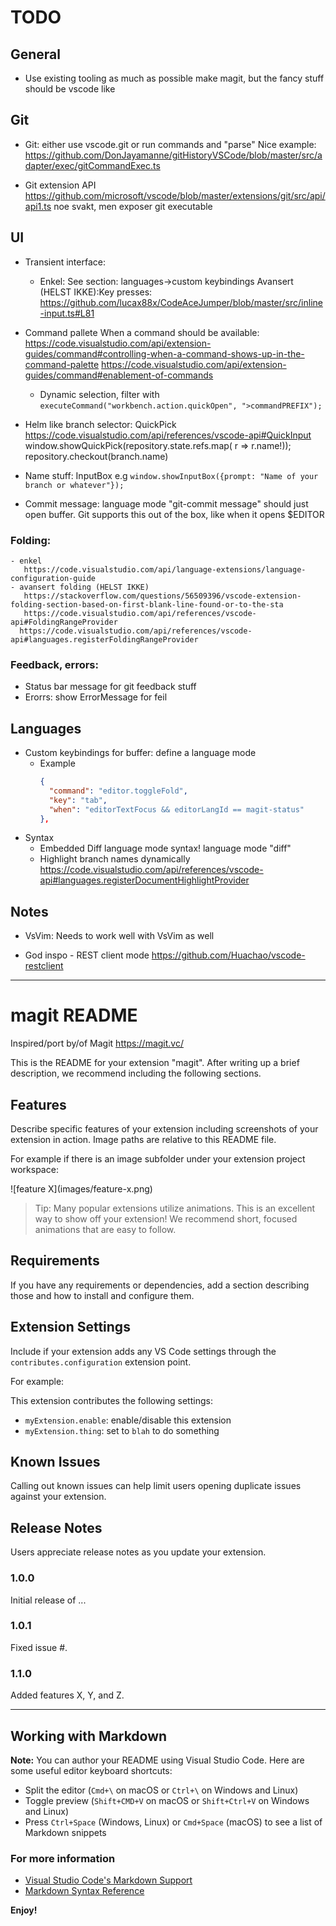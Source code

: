 # TODO

## General
  - Use existing tooling as much as possible
    make magit, but the fancy stuff should be vscode like

## Git
  - Git: either use vscode.git or run commands and "parse"
     Nice example:
       https://github.com/DonJayamanne/gitHistoryVSCode/blob/master/src/adapter/exec/gitCommandExec.ts

  - Git extension API
        https://github.com/microsoft/vscode/blob/master/extensions/git/src/api/api1.ts
     noe svakt, men exposer git executable

## UI
  - Transient interface:
    - Enkel: See section: languages->custom keybindings
     Avansert (HELST IKKE):Key presses: https://github.com/lucax88x/CodeAceJumper/blob/master/src/inline-input.ts#L81

  - Command pallete
      When a command should be available: https://code.visualstudio.com/api/extension-guides/command#controlling-when-a-command-shows-up-in-the-command-palette
      https://code.visualstudio.com/api/extension-guides/command#enablement-of-commands
     - Dynamic selection, filter with `executeCommand("workbench.action.quickOpen", ">commandPREFIX");`

  - Helm like branch selector: QuickPick https://code.visualstudio.com/api/references/vscode-api#QuickInput
        window.showQuickPick(repository.state.refs.map( r => r.name!));
          repository.checkout(branch.name)

  - Name stuff: InputBox
      e.g `window.showInputBox({prompt: "Name of your branch or whatever"});`

  - Commit message: language mode "git-commit message"
         should just open buffer. Git supports this out of the box, like when it opens $EDITOR

### Folding: 
    - enkel
       https://code.visualstudio.com/api/language-extensions/language-configuration-guide
    - avansert folding (HELST IKKE)
       https://stackoverflow.com/questions/56509396/vscode-extension-folding-section-based-on-first-blank-line-found-or-to-the-sta
       https://code.visualstudio.com/api/references/vscode-api#FoldingRangeProvider
      https://code.visualstudio.com/api/references/vscode-api#languages.registerFoldingRangeProvider

### Feedback, errors:
  - Status bar message for git feedback stuff
  - Erorrs: show ErrorMessage for feil

## Languages
  - Custom keybindings for buffer: define a language mode
    - Example
      ```json
      {
        "command": "editor.toggleFold",
        "key": "tab",
        "when": "editorTextFocus && editorLangId == magit-status"
      },
      ```
  - Syntax
    - Embedded Diff language mode syntax!
      language mode "diff"
    - Highlight branch names dynamically
       https://code.visualstudio.com/api/references/vscode-api#languages.registerDocumentHighlightProvider

## Notes
  - VsVim:
     Needs to work well with VsVim as well

  - God inspo - REST client mode
      https://github.com/Huachao/vscode-restclient


-----

# magit README

Inspired/port by/of Magit https://magit.vc/

This is the README for your extension "magit". After writing up a brief description, we recommend including the following sections.

## Features

Describe specific features of your extension including screenshots of your extension in action. Image paths are relative to this README file.

For example if there is an image subfolder under your extension project workspace:

\!\[feature X\]\(images/feature-x.png\)

> Tip: Many popular extensions utilize animations. This is an excellent way to show off your extension! We recommend short, focused animations that are easy to follow.

## Requirements

If you have any requirements or dependencies, add a section describing those and how to install and configure them.

## Extension Settings

Include if your extension adds any VS Code settings through the `contributes.configuration` extension point.

For example:

This extension contributes the following settings:

* `myExtension.enable`: enable/disable this extension
* `myExtension.thing`: set to `blah` to do something

## Known Issues

Calling out known issues can help limit users opening duplicate issues against your extension.

## Release Notes

Users appreciate release notes as you update your extension.

### 1.0.0

Initial release of ...

### 1.0.1

Fixed issue #.

### 1.1.0

Added features X, Y, and Z.

-----------------------------------------------------------------------------------------------------------

## Working with Markdown

**Note:** You can author your README using Visual Studio Code.  Here are some useful editor keyboard shortcuts:

* Split the editor (`Cmd+\` on macOS or `Ctrl+\` on Windows and Linux)
* Toggle preview (`Shift+CMD+V` on macOS or `Shift+Ctrl+V` on Windows and Linux)
* Press `Ctrl+Space` (Windows, Linux) or `Cmd+Space` (macOS) to see a list of Markdown snippets

### For more information

* [Visual Studio Code's Markdown Support](http://code.visualstudio.com/docs/languages/markdown)
* [Markdown Syntax Reference](https://help.github.com/articles/markdown-basics/)

**Enjoy!**
